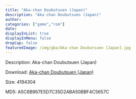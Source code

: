 ```yaml
---
title: "Aka-chan Doubutsuen (Japan)"
description: "Aka-chan Doubutsuen (Japan)"
author: 
categories: ["game","rom"]
date: 
displayInList: true
displayInMenu: false
dropCap: false
featuredImage: /img/gba/Aka-chan Doubutsuen [Japan].jpg
---
```


Description: Aka-chan Doubutsuen (Japan)

Download: <a style="text-decoration:underline;" href="https://mega.nz/#!aCJwSQSZ!wPNL5MnaMkAeBEEYk7ug5Z7IHqg8LgOtyJ43auDL2wc" target = "_blank" rel = "nofollow" > Aka-chan Doubutsuen (Japan)</a>

Size: 4194304

MD5: A5C6B967E5D7C35D2ABA50BBF4C5657C

